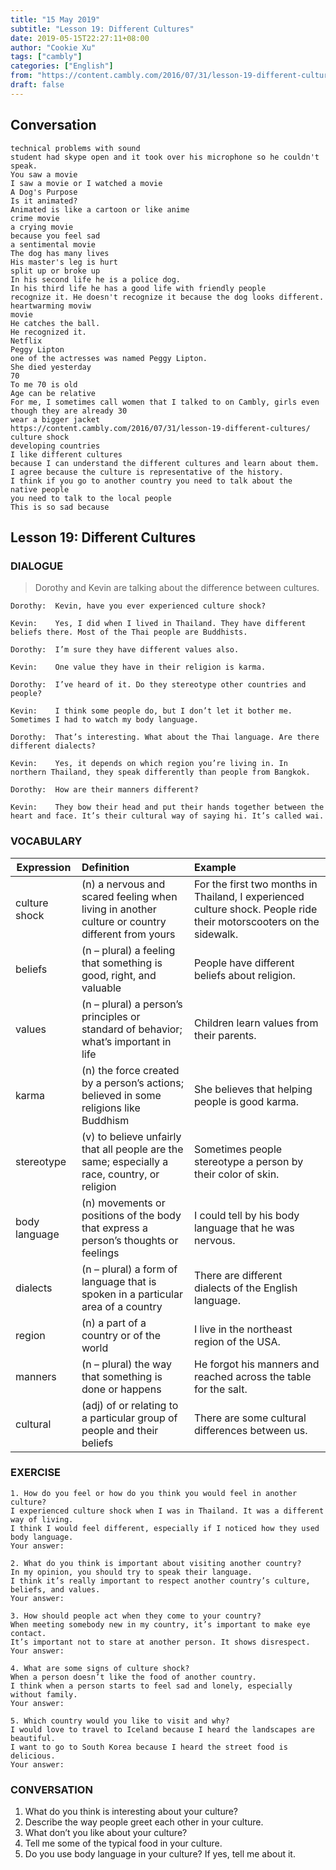 ```yaml
---
title: "15 May 2019"
subtitle: "Lesson 19: Different Cultures"
date: 2019-05-15T22:27:11+08:00
author: "Cookie Xu"
tags: ["cambly"]
categories: ["English"]
from: "https://content.cambly.com/2016/07/31/lesson-19-different-cultures/ "
draft: false
---
```


## Conversation

```
technical problems with sound 
student had skype open and it took over his microphone so he couldn't speak. 
You saw a movie 
I saw a movie or I watched a movie 
A Dog's Purpose 
Is it animated? 
Animated is like a cartoon or like anime 
crime movie 
a crying movie 
because you feel sad 
a sentimental movie 
The dog has many lives 
His master's leg is hurt 
split up or broke up 
In his second life he is a police dog. 
In his third life he has a good life with friendly people 
recognize it. He doesn't recognize it because the dog looks different. 
heartwarming moviw 
movie 
He catches the ball. 
He recognized it. 
Netflix 
Peggy Lipton 
one of the actresses was named Peggy Lipton. 
She died yesterday 
70 
To me 70 is old 
Age can be relative 
For me, I sometimes call women that I talked to on Cambly, girls even though they are already 30 
wear a bigger jacket 
https://content.cambly.com/2016/07/31/lesson-19-different-cultures/ 
culture shock 
developing countries 
I like different cultures 
because I can understand the different cultures and learn about them. 
I agree because the culture is representative of the history. 
I think if you go to another country you need to talk about the 
native people 
you need to talk to the local people 
This is so sad because 
```


## Lesson 19: Different Cultures

### DIALOGUE

> Dorothy and Kevin are talking about the difference between cultures.
  
```
Dorothy:  Kevin, have you ever experienced culture shock?

Kevin:    Yes, I did when I lived in Thailand. They have different beliefs there. Most of the Thai people are Buddhists.

Dorothy:  I’m sure they have different values also.

Kevin:    One value they have in their religion is karma.

Dorothy:  I’ve heard of it. Do they stereotype other countries and people?

Kevin:    I think some people do, but I don’t let it bother me. Sometimes I had to watch my body language.

Dorothy:  That’s interesting. What about the Thai language. Are there different dialects?

Kevin:    Yes, it depends on which region you’re living in. In northern Thailand, they speak differently than people from Bangkok.

Dorothy:  How are their manners different?

Kevin:    They bow their head and put their hands together between the heart and face. It’s their cultural way of saying hi. It’s called wai.
```


### VOCABULARY

|  Expression   |      Definition      |  Example |
|------------| :----------------|:--------|
|culture shock|(n) a nervous and scared feeling when living in another culture or country different from yours|For the first two months in Thailand, I experienced culture shock. People ride their motorscooters on the sidewalk.|
|beliefs|(n – plural) a feeling that something is good, right, and valuable|People have different beliefs about religion.|
|values|(n – plural) a person’s principles or standard of behavior; what’s important in life|Children learn values from their parents.|
|karma|(n) the force created by a person’s actions; believed in some religions like Buddhism|She believes that helping people is good karma.|
|stereotype|(v) to believe unfairly that all people are the same; especially a race, country, or religion|Sometimes people stereotype a person by their color of skin.|
|body language|(n) movements or positions of the body that express a person’s thoughts or feelings|I could tell by his body language that he was nervous.|
|dialects|(n – plural) a form of language that is spoken in a particular area of a country|There are different dialects of the English language.|
|region|(n) a part of a country or of the world|I live in the northeast region of the USA.|
|manners|(n – plural) the way that something is done or happens|He forgot his manners and reached across the table for the salt.|
|cultural|(adj) of or relating to a particular group of people and their beliefs|There are some cultural differences between us.|

### EXERCISE

```
1. How do you feel or how do you think you would feel in another culture?
I experienced culture shock when I was in Thailand. It was a different way of living.
I think I would feel different, especially if I noticed how they used body language.
Your answer:

2. What do you think is important about visiting another country?
In my opinion, you should try to speak their language.
I think it’s really important to respect another country’s culture, beliefs, and values.
Your answer:

3. How should people act when they come to your country?
When meeting somebody new in my country, it’s important to make eye contact.
It’s important not to stare at another person. It shows disrespect.
Your answer:

4. What are some signs of culture shock?
When a person doesn’t like the food of another country.
I think when a person starts to feel sad and lonely, especially without family.
Your answer:

5. Which country would you like to visit and why?
I would love to travel to Iceland because I heard the landscapes are beautiful.
I want to go to South Korea because I heard the street food is delicious.
Your answer:
```


### CONVERSATION

1. What do you think is interesting about your culture?
2. Describe the way people greet each other in your culture.
3. What don’t you like about your culture?
4. Tell me some of the typical food in your culture.
5. Do you use body language in your culture? If yes, tell me about it.